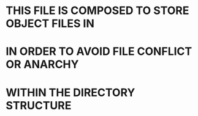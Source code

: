 # THIS FILE IS COMPOSED TO STORE OBJECT FILES IN
# IN ORDER TO AVOID FILE CONFLICT OR ANARCHY 
# WITHIN THE DIRECTORY STRUCTURE
